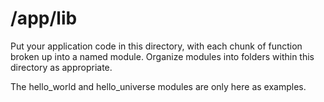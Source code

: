 # /app/lib
Put your application code in this directory, with each chunk of function
broken up into a named module. Organize modules into folders within this
directory as appropriate.

The hello_world and hello_universe modules are only here as examples.
